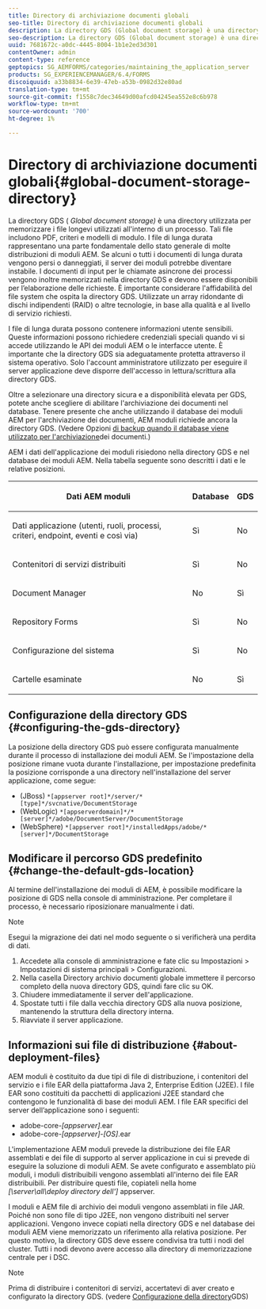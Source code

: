 ```yaml
---
title: Directory di archiviazione documenti globali
seo-title: Directory di archiviazione documenti globali
description: La directory GDS (Global document storage) è una directory utilizzata per memorizzare i file longevi utilizzati all'interno di un processo.
seo-description: La directory GDS (Global document storage) è una directory utilizzata per memorizzare i file longevi utilizzati all'interno di un processo.
uuid: 7681672c-a0dc-4445-8004-1b1e2ed3d301
contentOwner: admin
content-type: reference
geptopics: SG_AEMFORMS/categories/maintaining_the_application_server
products: SG_EXPERIENCEMANAGER/6.4/FORMS
discoiquuid: a33b8834-6e39-47eb-a53b-0982d32e80ad
translation-type: tm+mt
source-git-commit: f1558c7dec34649d00afcd04245ea552e8c6b978
workflow-type: tm+mt
source-wordcount: '700'
ht-degree: 1%

---
```



# Directory di archiviazione documenti globali{#global-document-storage-directory}

La directory GDS ( *Global document storage)* è una directory utilizzata per memorizzare i file longevi utilizzati all&#39;interno di un processo. Tali file includono PDF, criteri e modelli di modulo. I file di lunga durata rappresentano una parte fondamentale dello stato generale di molte distribuzioni di moduli AEM. Se alcuni o tutti i documenti di lunga durata vengono persi o danneggiati, il server dei moduli potrebbe diventare instabile. I documenti di input per le chiamate asincrone dei processi vengono inoltre memorizzati nella directory GDS e devono essere disponibili per l’elaborazione delle richieste. È importante considerare l&#39;affidabilità del file system che ospita la directory GDS. Utilizzate un array ridondante di dischi indipendenti (RAID) o altre tecnologie, in base alla qualità e al livello di servizio richiesti.

I file di lunga durata possono contenere informazioni utente sensibili. Queste informazioni possono richiedere credenziali speciali quando vi si accede utilizzando le API dei moduli AEM o le interfacce utente. È importante che la directory GDS sia adeguatamente protetta attraverso il sistema operativo. Solo l&#39;account amministratore utilizzato per eseguire il server applicazione deve disporre dell&#39;accesso in lettura/scrittura alla directory GDS.

Oltre a selezionare una directory sicura e a disponibilità elevata per GDS, potete anche scegliere di abilitare l&#39;archiviazione dei documenti nel database. Tenere presente che anche utilizzando il database dei moduli AEM per l&#39;archiviazione dei documenti, AEM moduli richiede ancora la directory GDS. (Vedere Opzioni [di backup quando il database viene utilizzato per l&#39;archiviazione](/help/forms/using/admin-help/files-back-recover.md#backup-options-when-database-is-used-for-document-storage)dei documenti.)

AEM i dati dell&#39;applicazione dei moduli risiedono nella directory GDS e nel database dei moduli AEM. Nella tabella seguente sono descritti i dati e le relative posizioni.

<table> 
 <thead> 
  <tr> 
   <th><p>Dati AEM moduli</p></th> 
   <th><p>Database</p></th> 
   <th><p>GDS</p></th> 
  </tr> 
 </thead> 
 <tbody>
  <tr> 
   <td><p>Dati applicazione (utenti, ruoli, processi, criteri, endpoint, eventi e così via)</p></td> 
   <td><p>Sì</p></td> 
   <td><p>No</p></td> 
  </tr> 
  <tr> 
   <td><p>Contenitori di servizi distribuiti</p></td> 
   <td><p>Sì</p></td> 
   <td><p>No</p></td> 
  </tr> 
  <tr> 
   <td><p>Document Manager </p></td> 
   <td><p>No</p></td> 
   <td><p>Sì</p></td> 
  </tr> 
  <tr> 
   <td><p>Repository Forms</p></td> 
   <td><p>Sì</p></td> 
   <td><p>No</p></td> 
  </tr> 
  <tr> 
   <td><p>Configurazione del sistema</p></td> 
   <td><p>Sì</p></td> 
   <td><p>No</p></td> 
  </tr> 
  <tr> 
   <td><p>Cartelle esaminate</p></td> 
   <td><p>No</p></td> 
   <td><p>Sì</p></td> 
  </tr> 
 </tbody> 
</table>

## Configurazione della directory GDS {#configuring-the-gds-directory}

La posizione della directory GDS può essere configurata manualmente durante il processo di installazione dei moduli AEM. Se l&#39;impostazione della posizione rimane vuota durante l&#39;installazione, per impostazione predefinita la posizione corrisponde a una directory nell&#39;installazione del server applicazione, come segue:

* (JBoss) `*[appserver root]*/server/*[type]*/svcnative/DocumentStorage`
* (WebLogic) `*[appserverdomain]*/*[server]*/adobe/DocumentServer/DocumentStorage`
* (WebSphere) `*[appserver root]*/installedApps/adobe/*[server]*/DocumentStorage`

## Modificare il percorso GDS predefinito {#change-the-default-gds-location}

Al termine dell&#39;installazione dei moduli di AEM, è possibile modificare la posizione di GDS nella console di amministrazione. Per completare il processo, è necessario riposizionare manualmente i dati.

>[!NOTE]
>
>Esegui la migrazione dei dati nel modo seguente o si verificherà una perdita di dati.

1. Accedete alla console di amministrazione e fate clic su Impostazioni > Impostazioni di sistema principali > Configurazioni.
1. Nella casella Directory archivio documenti globale immettere il percorso completo della nuova directory GDS, quindi fare clic su OK.
1. Chiudere immediatamente il server dell&#39;applicazione.
1. Spostate tutti i file dalla vecchia directory GDS alla nuova posizione, mantenendo la struttura della directory interna.
1. Riavviate il server applicazione.

## Informazioni sui file di distribuzione {#about-deployment-files}

AEM moduli è costituito da due tipi di file di distribuzione, i contenitori del servizio e i file EAR della piattaforma Java 2, Enterprise Edition (J2EE). I file EAR sono costituiti da pacchetti di applicazioni J2EE standard che contengono le funzionalità di base dei moduli AEM. I file EAR specifici del server dell’applicazione sono i seguenti:

* adobe-core-*[appserver]*.ear
* adobe-core-*[appserver]*-*[OS]*.ear

L&#39;implementazione AEM moduli prevede la distribuzione dei file EAR assemblati e dei file di supporto al server applicazione in cui si prevede di eseguire la soluzione di moduli AEM. Se avete configurato e assemblato più moduli, i moduli distribuibili vengono assemblati all&#39;interno dei file EAR distribuibili. Per distribuire questi file, copiateli nella home *[\server\all\deploy directory dell&#39;]* appserver.

I moduli e AEM file di archivio dei moduli vengono assemblati in file JAR. Poiché non sono file di tipo J2EE, non vengono distribuiti nel server applicazioni. Vengono invece copiati nella directory GDS e nel database dei moduli AEM viene memorizzato un riferimento alla relativa posizione. Per questo motivo, la directory GDS deve essere condivisa tra tutti i nodi del cluster. Tutti i nodi devono avere accesso alla directory di memorizzazione centrale per i DSC.

>[!NOTE]
>
>Prima di distribuire i contenitori di servizi, accertatevi di aver creato e configurato la directory GDS. (vedere [Configurazione della directory](global-document-storage-directory.md#configuring-the-gds-directory)GDS)

